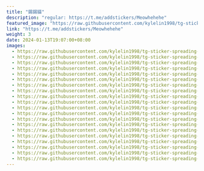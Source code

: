 ```yaml
---
title: "錫錫貓"
description: "regular: https://t.me/addstickers/Meowhehehe"
featured_image: "https://raw.githubusercontent.com/kylelin1998/tg-sticker-spreading-worldwide-images/main/img/52ff69ae-07c5-4da5-9891-d45a89062651.jpg"
link: "https://t.me/addstickers/Meowhehehe"
weight: 3
date: 2024-01-13T19:07:00+08:00
images:
  - https://raw.githubusercontent.com/kylelin1998/tg-sticker-spreading-worldwide-images/main/img/52ff69ae-07c5-4da5-9891-d45a89062651.jpg
  - https://raw.githubusercontent.com/kylelin1998/tg-sticker-spreading-worldwide-images/main/img/435e3f3c-0e5a-40d3-8fc4-e716f1c4bf30.jpg
  - https://raw.githubusercontent.com/kylelin1998/tg-sticker-spreading-worldwide-images/main/img/5c2553ac-84b8-4490-8ce9-d38b679ff474.jpg
  - https://raw.githubusercontent.com/kylelin1998/tg-sticker-spreading-worldwide-images/main/img/552f28d3-a708-49cd-96f0-b724ddefae60.jpg
  - https://raw.githubusercontent.com/kylelin1998/tg-sticker-spreading-worldwide-images/main/img/55ddc466-af95-44fb-ac97-67c5afc907f3.jpg
  - https://raw.githubusercontent.com/kylelin1998/tg-sticker-spreading-worldwide-images/main/img/8c7bfbc6-d0a2-4b3e-93a5-926f4d91b4c1.jpg
  - https://raw.githubusercontent.com/kylelin1998/tg-sticker-spreading-worldwide-images/main/img/6ad7fd89-c65c-48e6-9c84-326578c31039.jpg
  - https://raw.githubusercontent.com/kylelin1998/tg-sticker-spreading-worldwide-images/main/img/b53db1d2-c8d8-408e-b2f4-ff064a27c02b.jpg
  - https://raw.githubusercontent.com/kylelin1998/tg-sticker-spreading-worldwide-images/main/img/333ad5fd-99aa-4562-b4cb-95599a5d42e8.jpg
  - https://raw.githubusercontent.com/kylelin1998/tg-sticker-spreading-worldwide-images/main/img/2511b1da-f53e-496e-89cc-7f195cad1bb2.jpg
  - https://raw.githubusercontent.com/kylelin1998/tg-sticker-spreading-worldwide-images/main/img/27461d52-e02a-404a-ab6d-36a5056cbd48.jpg
  - https://raw.githubusercontent.com/kylelin1998/tg-sticker-spreading-worldwide-images/main/img/89463bca-90e0-4337-81b1-d9867281bd4c.jpg
  - https://raw.githubusercontent.com/kylelin1998/tg-sticker-spreading-worldwide-images/main/img/7e0476e8-ec36-4810-bd98-b7eb453b29b3.jpg
  - https://raw.githubusercontent.com/kylelin1998/tg-sticker-spreading-worldwide-images/main/img/daf468eb-9ed4-4942-ac67-9bf49f191ab6.jpg
  - https://raw.githubusercontent.com/kylelin1998/tg-sticker-spreading-worldwide-images/main/img/632a1c2f-3c93-4b07-bbf9-00ce1e5ebd53.jpg
  - https://raw.githubusercontent.com/kylelin1998/tg-sticker-spreading-worldwide-images/main/img/712a4185-cc4f-471a-bbac-7c2fa64850c6.jpg
  - https://raw.githubusercontent.com/kylelin1998/tg-sticker-spreading-worldwide-images/main/img/728f5704-8839-47e4-bfa7-50216407b6b9.jpg
  - https://raw.githubusercontent.com/kylelin1998/tg-sticker-spreading-worldwide-images/main/img/f24af75a-58e2-49a2-ae65-37fc220f125a.jpg
  - https://raw.githubusercontent.com/kylelin1998/tg-sticker-spreading-worldwide-images/main/img/2b85e2ab-3f58-4a2d-9742-1d0c40e773e7.jpg
  - https://raw.githubusercontent.com/kylelin1998/tg-sticker-spreading-worldwide-images/main/img/514e6d62-fd57-419b-afb5-39125454cd30.jpg
---
```

